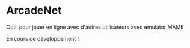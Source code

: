 # ArcadeNet

Outil pour jouer en ligne avec d'autres utilisateurs avec emulator MAME

En cours de développement !
